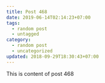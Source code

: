 ```yaml
---
title: Post 468
date: 2019-06-14T02:14:23+07:00
tags:
  - random post
  - untagged
category:
  - random post
  - uncategorized
updated: 2018-09-29T18:30:43+07:00
---
```

This is content of post 468